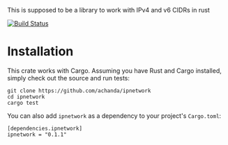 This is supposed to be a library to work with IPv4 and v6 CIDRs in rust

[![Build Status](https://travis-ci.org/achanda/ipnetwork.svg?branch=master)](https://travis-ci.org/achanda/ipnetwork)

Installation
=============
This crate works with Cargo. Assuming you have Rust and Cargo installed, simply check out the source and run tests:
```
git clone https://github.com/achanda/ipnetwork
cd ipnetwork
cargo test
```

You can also add `ipnetwork` as a dependency to your project's `Cargo.toml`:
```
[dependencies.ipnetwork]
ipnetwork = "0.1.1"
```

